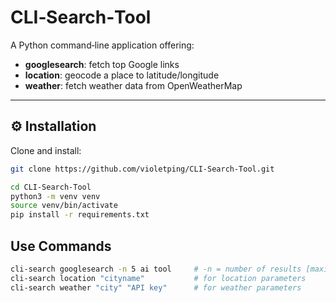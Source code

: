 # CLI‑Search‑Tool

A Python command‑line application offering:

- **googlesearch**: fetch top Google links
- **location**: geocode a place to latitude/longitude
- **weather**: fetch weather data from OpenWeatherMap

---

## ⚙️ Installation

Clone and install:

```bash
git clone https://github.com/violetping/CLI-Search-Tool.git

cd CLI-Search-Tool
python3 -m venv venv
source venv/bin/activate
pip install -r requirements.txt
```

## Use Commands 
```bash
cli-search googlesearch -n 5 ai tool     # -n = number of results [maximum 20] , "ai tool" = your search keywordrs. 
cli-search location "cityname"           # for location parameters 
cli-search weather "city" "API key"      # for weather parameters
